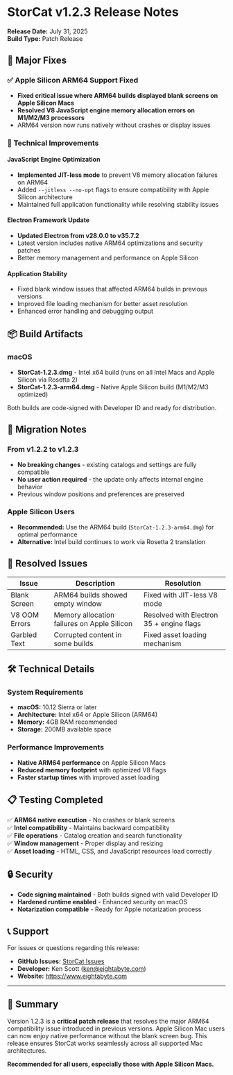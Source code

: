 # StorCat v1.2.3 Release Notes

**Release Date:** July 31, 2025  
**Build Type:** Patch Release  

## 🚀 Major Fixes

### ✅ **Apple Silicon ARM64 Support Fixed**
- **Fixed critical issue where ARM64 builds displayed blank screens on Apple Silicon Macs**
- **Resolved V8 JavaScript engine memory allocation errors on M1/M2/M3 processors**
- ARM64 version now runs natively without crashes or display issues

### 🔧 **Technical Improvements**

#### JavaScript Engine Optimization
- **Implemented JIT-less mode** to prevent V8 memory allocation failures on ARM64
- Added `--jitless --no-opt` flags to ensure compatibility with Apple Silicon architecture
- Maintained full application functionality while resolving stability issues

#### Electron Framework Update
- **Updated Electron from v28.0.0 to v35.7.2**
- Latest version includes native ARM64 optimizations and security patches
- Better memory management and performance on Apple Silicon

#### Application Stability
- Fixed blank window issues that affected ARM64 builds in previous versions
- Improved file loading mechanism for better asset resolution
- Enhanced error handling and debugging output

## 📦 **Build Artifacts**

### macOS
- **StorCat-1.2.3.dmg** - Intel x64 build (runs on all Intel Macs and Apple Silicon via Rosetta 2)
- **StorCat-1.2.3-arm64.dmg** - Native Apple Silicon build (M1/M2/M3 optimized)

Both builds are code-signed with Developer ID and ready for distribution.

## 🔄 **Migration Notes**

### From v1.2.2 to v1.2.3
- **No breaking changes** - existing catalogs and settings are fully compatible
- **No user action required** - the update only affects internal engine behavior
- Previous window positions and preferences are preserved

### Apple Silicon Users
- **Recommended:** Use the ARM64 build (`StorCat-1.2.3-arm64.dmg`) for optimal performance
- **Alternative:** Intel build continues to work via Rosetta 2 translation

## 🐛 **Resolved Issues**

| Issue | Description | Resolution |
|-------|-------------|------------|
| Blank Screen | ARM64 builds showed empty window | Fixed with JIT-less V8 mode |
| V8 OOM Errors | Memory allocation failures on Apple Silicon | Resolved with Electron 35 + engine flags |
| Garbled Text | Corrupted content in some builds | Fixed asset loading mechanism |

## 🛠 **Technical Details**

### System Requirements
- **macOS:** 10.12 Sierra or later
- **Architecture:** Intel x64 or Apple Silicon (ARM64)
- **Memory:** 4GB RAM recommended
- **Storage:** 200MB available space

### Performance Improvements
- **Native ARM64 performance** on Apple Silicon Macs
- **Reduced memory footprint** with optimized V8 flags
- **Faster startup times** with improved asset loading

## 📋 **Testing Completed**

✅ **ARM64 native execution** - No crashes or blank screens  
✅ **Intel compatibility** - Maintains backward compatibility  
✅ **File operations** - Catalog creation and search functionality  
✅ **Window management** - Proper display and resizing  
✅ **Asset loading** - HTML, CSS, and JavaScript resources load correctly  

## 🔒 **Security**

- **Code signing maintained** - Both builds signed with valid Developer ID
- **Hardened runtime enabled** - Enhanced security on macOS
- **Notarization compatible** - Ready for Apple notarization process

## 📞 **Support**

For issues or questions regarding this release:
- **GitHub Issues:** [StorCat Issues](https://github.com/your-repo/storcat/issues)
- **Developer:** Ken Scott (ken@eightabyte.com)
- **Website:** https://www.eightabyte.com

---

## 🎯 **Summary**

Version 1.2.3 is a **critical patch release** that resolves the major ARM64 compatibility issue introduced in previous versions. Apple Silicon Mac users can now enjoy native performance without the blank screen bug. This release ensures StorCat works seamlessly across all supported Mac architectures.

**Recommended for all users, especially those with Apple Silicon Macs.**